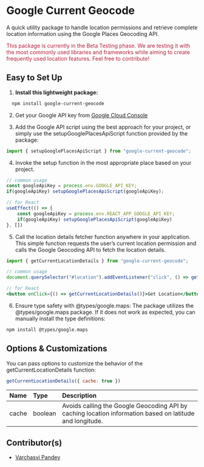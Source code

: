 # Google Current Geocode

A quick utility package to handle location permissions and retrieve complete location information using the Google Places Geocoding API.

<span style="color: #b5213e;">This package is currently in the Beta Testing phase. We are testing it with the most commonly used libraries and frameworks while aiming to create frequently used location features. Feel free to contribute!</span>

## Easy to Set Up

1. **Install this lightweight package:**

 ```bash
   npm install google-current-geocode
```

2. Get your Google API key from [Google Cloud Console](https://console.cloud.google.com)

3. Add the Google API script using the best approach for your project, or simply use the setupGooglePlacesApiScript function provided by the package:

```javascript
import { setupGooglePlacesApiScript } from "google-current-geocode";
```

4. Invoke the setup function in the most appropriate place based on your project.

```javascript
// common usage
const googleApiKey = process.env.GOOGLE_API_KEY;
if(googleApiKey) setupGooglePlacesApiScript(googleApiKey);

// for React
useEffect(() => {
    const googleApiKey = process.env.REACT_APP_GOOGLE_API_KEY;
    if(googleApiKey) setupGooglePlacesApiScript(googleApiKey)
}, [])
```

5. Call the location details fetcher function anywhere in your application. This simple function requests the user’s current location permission and calls the Google Geocoding API to fetch the location details.

```jsx
import { getCurrentLocationDetails } from "google-current-geocode";

// common usage
document.querySelector("#location").addEventListener("click", () => getCurrentLocationDetails());

// for React
<button onClick={() => getCurrentLocationDetails()}>Get Location</button>
```

6. Ensure type safety with @types/google.maps:
The package utilizes the @types/google.maps package. If it does not work as expected, you can manually install the type definitions:

```bash
npm install @types/google.maps
```

## Options & Customizations

You can pass options to customize the behavior of the getCurrentLocationDetails function:

```javascript
getCurrentLocationDetails({ cache: true })
```

| Name   |      Type      |         Description      |  
|:----------|:-------------|:-------------------------|
| cache |  boolean | Avoids calling the Google Geocoding API by caching location information based on latitude and longitude. |

## Contributor(s)

- [Varchasvi Pandey](https://github.com/varchasvipandey)
